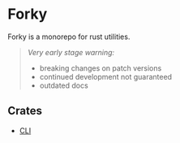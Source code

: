 # Forky

Forky is a monorepo for rust utilities.

> *Very early stage warning:*
> - breaking changes on patch versions
> - continued development not guaranteed
> - outdated docs

## Crates

- [CLI](./forky_cli)